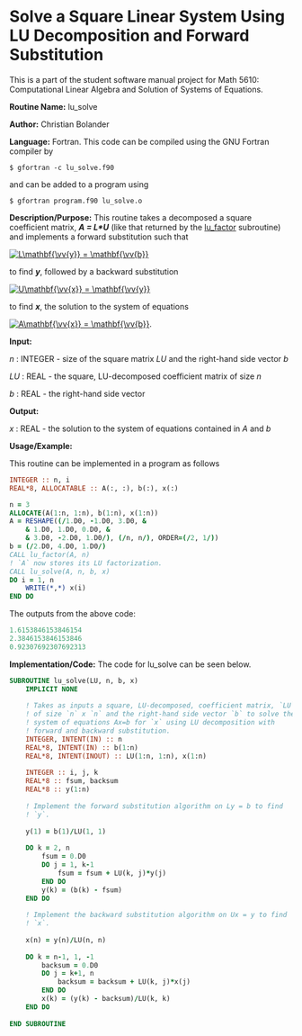 # Solve a Square Linear System Using LU Decomposition and Forward Substitution

This is a part of the student software manual project for Math 5610: Computational Linear Algebra and Solution of Systems of Equations. 

**Routine Name:**           lu_solve

**Author:** Christian Bolander

**Language:** Fortran. This code can be compiled using the GNU Fortran compiler by

```$ gfortran -c lu_solve.f90```

and can be added to a program using

```$ gfortran program.f90 lu_solve.o ``` 

**Description/Purpose:** This routine takes a decomposed a square coefficient matrix, ***A = L\*U*** (like that returned by the [lu_factor](./lu_factor.md) subroutine) and implements a forward substitution such that

<a href="https://www.codecogs.com/eqnedit.php?latex=L\mathbf{\vv{y}}&space;=&space;\mathbf{\vv{b}}" target="_blank"><img src="https://latex.codecogs.com/gif.latex?L\mathbf{\vv{y}}&space;=&space;\mathbf{\vv{b}}" title="L\mathbf{\vv{y}} = \mathbf{\vv{b}}" /></a>

to find ***y***, followed by a backward substitution

<a href="https://www.codecogs.com/eqnedit.php?latex=U\mathbf{\vv{x}}&space;=&space;\mathbf{\vv{y}}" target="_blank"><img src="https://latex.codecogs.com/gif.latex?U\mathbf{\vv{x}}&space;=&space;\mathbf{\vv{y}}" title="U\mathbf{\vv{x}} = \mathbf{\vv{y}}" /></a>

to find ***x***, the solution to the system of equations

<a href="https://www.codecogs.com/eqnedit.php?latex=A\mathbf{\vv{x}}&space;=&space;\mathbf{\vv{b}}" target="_blank"><img src="https://latex.codecogs.com/gif.latex?A\mathbf{\vv{x}}&space;=&space;\mathbf{\vv{b}}" title="A\mathbf{\vv{x}} = \mathbf{\vv{b}}" /></a>.

**Input:** 

*n* : INTEGER - size of the square matrix *LU* and the right-hand side vector *b*

*LU* : REAL - the square, LU-decomposed coefficient matrix of size *n*

*b* : REAL - the right-hand side vector

**Output:** 

*x* : REAL - the solution to the system of equations contained in *A* and *b*

**Usage/Example:**

This routine can be implemented in a program as follows

```fortran
INTEGER :: n, i
REAL*8, ALLOCATABLE :: A(:, :), b(:), x(:)

n = 3
ALLOCATE(A(1:n, 1:n), b(1:n), x(1:n))
A = RESHAPE((/1.D0, -1.D0, 3.D0, &
	& 1.D0, 1.D0, 0.D0, &
	& 3.D0, -2.D0, 1.D0/), (/n, n/), ORDER=(/2, 1/))
b = (/2.D0, 4.D0, 1.D0/)
CALL lu_factor(A, n)
! `A` now stores its LU factorization.
CALL lu_solve(A, n, b, x)
DO i = 1, n
	WRITE(*,*) x(i)
END DO
```

The outputs from the above code:

```fortran
1.6153846153846154     
2.3846153846153846     
0.92307692307692313 
```

**Implementation/Code:** The code for lu_solve can be seen below.

```fortran
SUBROUTINE lu_solve(LU, n, b, x)
	IMPLICIT NONE
	
	! Takes as inputs a square, LU-decomposed, coefficient matrix, `LU`
	! of size `n` x `n` and the right-hand side vector `b` to solve the
	! system of equations Ax=b for `x` using LU decomposition with
	! forward and backward substitution.
	INTEGER, INTENT(IN) :: n
	REAL*8, INTENT(IN) :: b(1:n)
	REAL*8, INTENT(INOUT) :: LU(1:n, 1:n), x(1:n)
	
	INTEGER :: i, j, k
	REAL*8 :: fsum, backsum
	REAL*8 :: y(1:n)
	
	! Implement the forward substitution algorithm on Ly = b to find
	! `y`.
	
	y(1) = b(1)/LU(1, 1)
	
	DO k = 2, n
		fsum = 0.D0
		DO j = 1, k-1
			fsum = fsum + LU(k, j)*y(j)
		END DO
		y(k) = (b(k) - fsum)
	END DO
	
	! Implement the backward substitution algorithm on Ux = y to find
	! `x`.
	
	x(n) = y(n)/LU(n, n)
	
	DO k = n-1, 1, -1
		backsum = 0.D0
		DO j = k+1, n
			backsum = backsum + LU(k, j)*x(j)
		END DO
		x(k) = (y(k) - backsum)/LU(k, k)
	END DO
	
END SUBROUTINE
```



